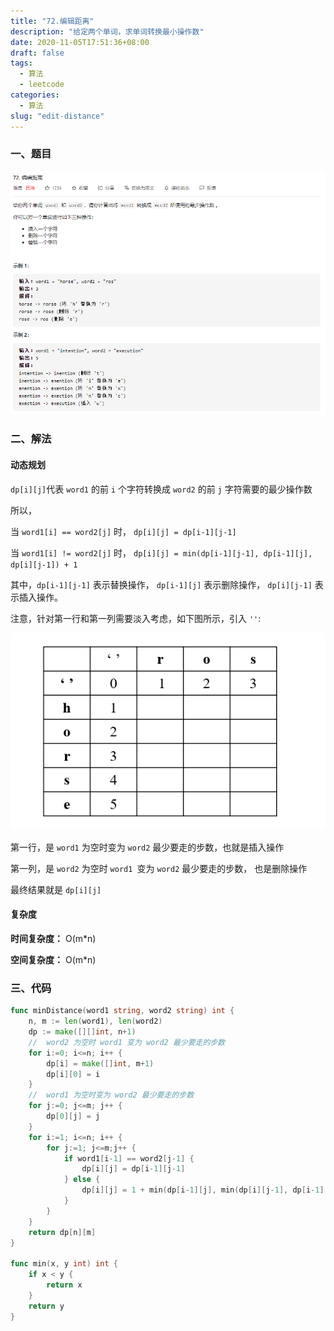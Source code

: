 ```yaml
---
title: "72.编辑距离"
description: "给定两个单词，求单词转换最小操作数"
date: 2020-11-05T17:51:36+08:00
draft: false
tags: 
  - 算法
  - leetcode
categories: 
  - 算法
slug: "edit-distance"
---
```


### 一、题目

![题目](question.PNG)

### 二、解法

#### 动态规划

`dp[i][j]`代表 `word1` 的前 `i` 个字符转换成 `word2` 的前 `j` 字符需要的最少操作数

所以，

当 `word1[i] == word2[j]` 时， `dp[i][j] = dp[i-1][j-1]`

当 `word1[i] != word2[j]` 时， `dp[i][j] = min(dp[i-1][j-1], dp[i-1][j], dp[i][j-1]) + 1`

其中，`dp[i-1][j-1]` 表示替换操作， `dp[i-1][j]` 表示删除操作， `dp[i][j-1]` 表示插入操作。

注意，针对第一行和第一列需要淡入考虑，如下图所示，引入 `''`:

![](IMG1.png)

第一行，是 `word1` 为空时变为 `word2` 最少要走的步数，也就是插入操作

第一列，是 `word2` 为空时 `word1 `变为 `word2` 最少要走的步数， 也是删除操作

最终结果就是 `dp[i][j]`

#### 复杂度

**时间复杂度：** O(m*n)

**空间复杂度：** O(m*n)

### 三、代码

```go
func minDistance(word1 string, word2 string) int {
    n, m := len(word1), len(word2)
    dp := make([][]int, n+1)
    //  word2 为空时 word1 变为 word2 最少要走的步数
    for i:=0; i<=n; i++ {
        dp[i] = make([]int, m+1)
        dp[i][0] = i
    }
    //  word1 为空时变为 word2 最少要走的步数
    for j:=0; j<=m; j++ {
        dp[0][j] = j
    }
    for i:=1; i<=n; i++ {
        for j:=1; j<=m;j++ {
            if word1[i-1] == word2[j-1] {
                dp[i][j] = dp[i-1][j-1]
            } else {
                dp[i][j] = 1 + min(dp[i-1][j], min(dp[i][j-1], dp[i-1][j-1]))
            }
        }
    }
    return dp[n][m]
}

func min(x, y int) int {
    if x < y {
        return x
    }
    return y
}
```

